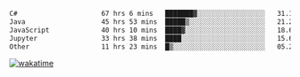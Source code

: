 <!--START_SECTION:waka-->

```txt
C#                     67 hrs 6 mins   ███████▓░░░░░░░░░░░░░░░░░   31.13 %
Java                   45 hrs 53 mins  █████▒░░░░░░░░░░░░░░░░░░░   21.29 %
JavaScript             40 hrs 10 mins  ████▓░░░░░░░░░░░░░░░░░░░░   18.63 %
Jupyter                33 hrs 38 mins  ████░░░░░░░░░░░░░░░░░░░░░   15.60 %
Other                  11 hrs 23 mins  █▒░░░░░░░░░░░░░░░░░░░░░░░   05.29 %
```

<!--END_SECTION:waka-->
[![wakatime](https://wakatime.com/badge/user/6c2f442e-41b4-42e3-bc06-d5d8203ad1da.svg)](https://wakatime.com/@6c2f442e-41b4-42e3-bc06-d5d8203ad1da)
